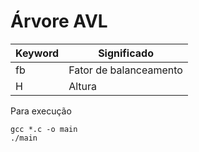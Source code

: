 # Árvore AVL


| Keyword | Significado           |
--------- | ----------------------
|fb       | Fator de balanceamento|
|H        | Altura                |


Para execução

```
gcc *.c -o main
./main
```
